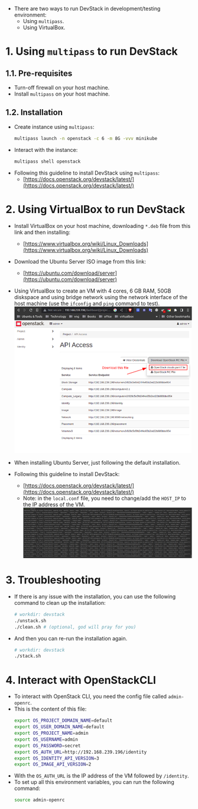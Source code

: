 * There are two ways to run DevStack in development/testing environment:
  * Using `multipass`.
  * Using VirtualBox.

# 1. Using `multipass` to run DevStack
## 1.1. Pre-requisites
* Turn-off firewall on your host machine.
* Install `multipass` on your host machine.

## 1.2. Installation
* Create instance using `multipass`:
  ```bash
  multipass launch -n openstack -c 6 -m 8G -vvv minikube
  ```
* Interact with the instance:
  ```bash
  multipass shell openstack
  ```
* Following this guideline to install DevStack using `multipass`:
  * [https://docs.openstack.org/devstack/latest/](https://docs.openstack.org/devstack/latest/)

# 2. Using VirtualBox to run DevStack
* Install VirtualBox on your host machine, downloading `*.deb` file from this link and then installing:
  * [https://www.virtualbox.org/wiki/Linux_Downloads](https://www.virtualbox.org/wiki/Linux_Downloads)

* Download the Ubuntu Server ISO image from this link:
  * [https://ubuntu.com/download/server](https://ubuntu.com/download/server)

* Using VirtualBox to create an VM with 4 cores, 6 GB RAM, 50GB diskspace and using bridge network using the network interface of the host machine (use the `ifconfig` and `ping` command to test).
  ![](./img/01.png)

* When installing Ubuntu Server, just following the default installation.

* Following this guideline to install DevStack:
  * [https://docs.openstack.org/devstack/latest/](https://docs.openstack.org/devstack/latest/)
  * Note: in the `local.conf` file, you need to change/add the `HOST_IP` to the IP address of the VM.
    ![](./img/02.png)

# 3. Troubleshooting
* If there is any issue with the installation, you can use the following command to clean up the installation:
  ```bash
  # workdir: devstack
  ./unstack.sh
  ./clean.sh # (optional, god will pray for you)
  ```

* And then you can re-run the installation again.
  ```bash
  # workdir: devstack
  ./stack.sh
  ```

# 4. Interact with OpenStackCLI
* To interact with OpenStack CLI, you need the config file called `admin-openrc`.
* This is the content of this file:
  ```bash
  export OS_PROJECT_DOMAIN_NAME=default
  export OS_USER_DOMAIN_NAME=default
  export OS_PROJECT_NAME=admin
  export OS_USERNAME=admin
  export OS_PASSWORD=secret
  export OS_AUTH_URL=http://192.168.239.196/identity
  export OS_IDENTITY_API_VERSION=3
  export OS_IMAGE_API_VERSION=2
  ```
* With the `OS_AUTH_URL` is the IP address of the VM followed by `/identity`.
* To set up all this environment variables, you can run the following command:
  ```bash
  source admin-openrc
  ```